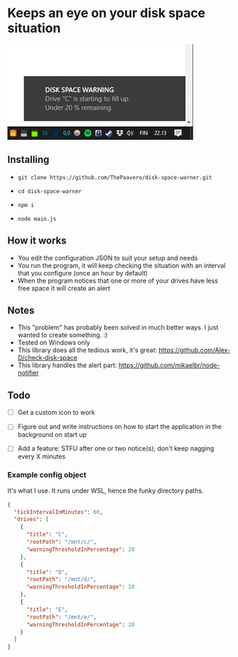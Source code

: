 # Keeps an eye on your disk space situation

![Screenshot of alert](https://github.com/ThePaavero/disk-space-warner/blob/master/screenshot.png)

## Installing
- `git clone https://github.com/ThePaavero/disk-space-warner.git`

- `cd disk-space-warner`

- `npm i`

- `node main.js`

## How it works
- You edit the configuration JSON to suit your setup and needs
- You run the program, it will keep checking the situation with an interval that you configure (once an hour by default) 
- When the program notices that one or more of your drives have less free space it will create an alert

## Notes
- This "problem" has probably been solved in much better ways. I just wanted to create something. :)
- Tested on Windows only
- This library does all the tedious work, it's great: https://github.com/Alex-D/check-disk-space
- This library handles the alert part: https://github.com/mikaelbr/node-notifier


## Todo
- [ ] Get a custom icon to work

- [ ] Figure out and write instructions on how to start the application in the background on start up

- [ ] Add a feature: STFU after one or two notice(s); don't keep nagging every X minutes

### Example config object
It's what I use. It runs under WSL, hence the funky directory paths.
```json
{
  "tickIntervalInMinutes": 60,
  "drives": [
    {
      "title": "C",
      "rootPath": "/mnt/c/",
      "warningThresholdInPercentage": 20
    },
    {
      "title": "D",
      "rootPath": "/mnt/d/",
      "warningThresholdInPercentage": 20
    },
    {
      "title": "E",
      "rootPath": "/mnt/e/",
      "warningThresholdInPercentage": 20
    }
  ]
}

```